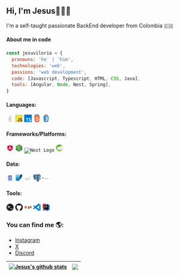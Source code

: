 ## Hi, I'm Jesus👋👨‍💻

I'm a self-taught passionate BackEnd developer from Colombia 🇨🇴

#### About me in code

```js
const jesuviloria = {
  pronouns: 'he' | 'him',
  technologies: 'web',
  passions: 'web development',
  code: [Javascript, Typescript, HTML, CSS, Java],
  tools: [Angular, Node, Nest, Spring],
}
```

#### Languages:
<code><img height="20" alt="java" src="https://raw.githubusercontent.com/github/explore/5b3600551e122a3277c2c5368af2ad5725ffa9a1/topics/java/java.png"></code>
<code><img height="20" alt="javascript" src="https://raw.githubusercontent.com/github/explore/80688e429a7d4ef2fca1e82350fe8e3517d3494d/topics/javascript/javascript.png"></code>
<code><img height="20" alt="typescript" src="https://raw.githubusercontent.com/github/explore/80688e429a7d4ef2fca1e82350fe8e3517d3494d/topics/typescript/typescript.png"></code>
<code><img height="20" alt="html" src="https://raw.githubusercontent.com/github/explore/80688e429a7d4ef2fca1e82350fe8e3517d3494d/topics/html/html.png"></code>
<code><img height="20" alt="css" src="https://raw.githubusercontent.com/github/explore/80688e429a7d4ef2fca1e82350fe8e3517d3494d/topics/css/css.png"></code>
<br/>

#### Frameworks/Platforms:
<code><img height="20" alt="angular" src="https://raw.githubusercontent.com/github/explore/80688e429a7d4ef2fca1e82350fe8e3517d3494d/topics/angular/angular.png"></code>
<code><img height="20" alt="nodejs" src="https://raw.githubusercontent.com/github/explore/80688e429a7d4ef2fca1e82350fe8e3517d3494d/topics/nodejs/nodejs.png"></code>
<code><img height="20" alt="Nest Logo" src="https://nestjs.com/img/logo-small.svg"></code>
<code><img height="20" src="https://raw.githubusercontent.com/github/explore/80688e429a7d4ef2fca1e82350fe8e3517d3494d/topics/spring-boot/spring-boot.png"></code>
<br/>

#### Data:
<code><img height="20" alt="sql" src="https://raw.githubusercontent.com/github/explore/80688e429a7d4ef2fca1e82350fe8e3517d3494d/topics/sql/sql.png"></code>
<code><img height="20" alt="sqlite" src="https://raw.githubusercontent.com/github/explore/2d218e3aa252dc90eef269b34eeec1fbd15dc07e/topics/sqlite/sqlite.png"></code>
<code><img height="20" alt="mysql" src="https://raw.githubusercontent.com/github/explore/80688e429a7d4ef2fca1e82350fe8e3517d3494d/topics/mysql/mysql.png"></code>
<code><img height="20" alt="postgresql" src="https://raw.githubusercontent.com/github/explore/2d218e3aa252dc90eef269b34eeec1fbd15dc07e/topics/postgresql/postgresql.png"></code>
<code><img height="20" alt="mongodb" src="https://raw.githubusercontent.com/github/explore/2d218e3aa252dc90eef269b34eeec1fbd15dc07e/topics/mongodb/mongodb.png"></code>
<br/>

#### Tools:
<code><img height="20" alt="Terminal" src="https://raw.githubusercontent.com/github/explore/80688e429a7d4ef2fca1e82350fe8e3517d3494d/topics/terminal/terminal.png"></code>
<code><img height="20" alt="GitHub" src="https://raw.githubusercontent.com/github/explore/78df643247d429f6cc873026c0622819ad797942/topics/github/github.png"></code>
<code><img height="20" src="https://raw.githubusercontent.com/github/explore/80688e429a7d4ef2fca1e82350fe8e3517d3494d/topics/git/git.png"></code>
<code><img height="20" alt="Visual Studio Code" src="https://raw.githubusercontent.com/github/explore/78df643247d429f6cc873026c0622819ad797942/topics/visual-studio-code/visual-studio-code.png"></code>
<code><img height="20" src="https://raw.githubusercontent.com/github/explore/caa262eeb858e81282d6f651d6eef1f8730b54ba/topics/intellij-idea/intellij-idea.png"></code>
<br/>

### You can find me 🌎:
- [Instagram](https://www.instagram.com/jesuviloria_)
- [X](https://x.com/jesuviloria_)
- [Discord](https://discordapp.com/users/455861780657209349)

| <a href="https://github.com/jesuviloria/github-readme-stats"><img align="center" src="https://github-readme-stats.vercel.app/api?username=jesuviloria&show_icons=true&include_all_commits=true&theme=buefy&hide_border=true" alt="Jesus's github stats" /></a> | <a href="https://github.com/jesuviloria/github-readme-stats"><img align="center" src="https://github-readme-stats.vercel.app/api/top-langs/?username=jesuviloria&layout=compact&theme=buefy&hide_border=true" /></a> |
| ------------- | ------------- |
<!--
**jesuviloria/jesuviloria** is a ✨ _special_ ✨ repository because its `README.md` (this file) appears on your GitHub profile.

Here are some ideas to get you started:

- 🔭 I’m currently working on ...
- 🌱 I’m currently learning ...
- 👯 I’m looking to collaborate on ...
- 🤔 I’m looking for help with ...
- 💬 Ask me about ...
- 📫 How to reach me: ...
- 😄 Pronouns: ...
- ⚡ Fun fact: ...
-->
